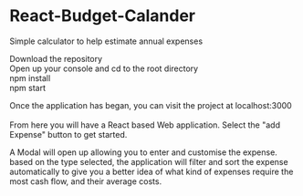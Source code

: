 # React-Budget-Calander
Simple calculator to help estimate annual expenses

Download the repository <br>
Open up your console and cd to the root directory <br>
npm install <br> npm start <br>

Once the application has began, you can visit the project at localhost:3000 <br>
<br>
From here you will have a React based Web application. Select the "add Expense" button to 
get started.
<br>

A Modal will open up allowing you to enter and customise the expense. based on the type selected, the application will filter and sort
the expense automatically to give you a better idea of what kind of expenses require the most cash flow, and their average costs.

